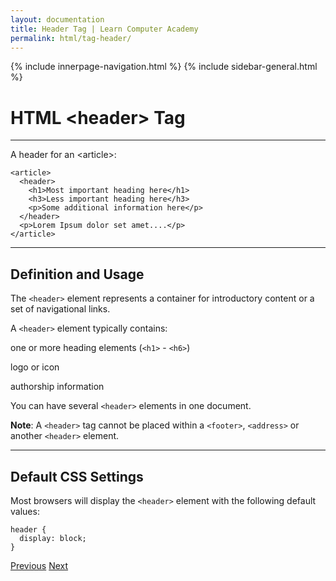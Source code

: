 ```yaml
---
layout: documentation
title: Header Tag | Learn Computer Academy
permalink: html/tag-header/
---
```

<div class="loader">
{% include innerpage-navigation.html %}
{% include sidebar-general.html %}
            <div class="page-content">
                <div class="content-wrapper">
                    <div class="row">
                        <div class="col-md-9 content">
                            <!-- Your content goes started here -->
                            <div class="doc-content">
                                <h1>HTML &lt;header> Tag</h1>
                                <hr>
                                <p>A header for an &lt;article>:</p>
                                <pre class="snippet"><code class="html">&lt;article>
  &lt;header>
    &lt;h1>Most important heading here&lt;/h1>
    &lt;h3>Less important heading here&lt;/h3>
    &lt;p>Some additional information here&lt;/p>
  &lt;/header>
  &lt;p>Lorem Ipsum dolor set amet....&lt;/p>
&lt;/article></code></pre>
                                <hr>
                                <h2>Definition and Usage</h2>
                                <p>The <code>&lt;header></code> element represents a container for introductory content or a set of navigational links.</p>
                                <p>A <code>&lt;header></code> element typically contains:</p>
                                <p>one or more heading elements (<code>&lt;h1></code> - <code>&lt;h6></code>)</p>
                                <p>logo or icon</p>
                                <p>authorship information</p>
                                <p>You can have several <code>&lt;header></code> elements in one document.</p>
                                <p><b>Note</b>: A <code>&lt;header></code> tag cannot be placed within a <code>&lt;footer></code>, <code>&lt;address></code> or another <code>&lt;header></code> element.</p>
                                <hr>
                                <h2>Default CSS Settings</h2>
                                <p>Most browsers will display the <code>&lt;header></code> element with the following default values:</p>
                                <pre class="snippet"><code class="css">header {
  display: block;
}</code></pre>
                            </div>
                            <!-- /.Your content goes ends here -->
                            <div class="footer-btn d-flex justify-content-between">
                                <a href="tag-footer" class="btn"><i class="fas fa-arrow-circle-left"></i>Previous</a>
                                <a href="tag-main" class="btn">Next<i class="fas fa-arrow-circle-right"></i></a>
                            </div>
                            <!-- /.End of footer button -->
                        </div>
                        <!-- Right Sidebar Start-->
                        <?php include '../includes/right-sidebar-innerpage.php'; ?>
                        <!-- Right-Sidebar End -->
                    </div>
                </div>
